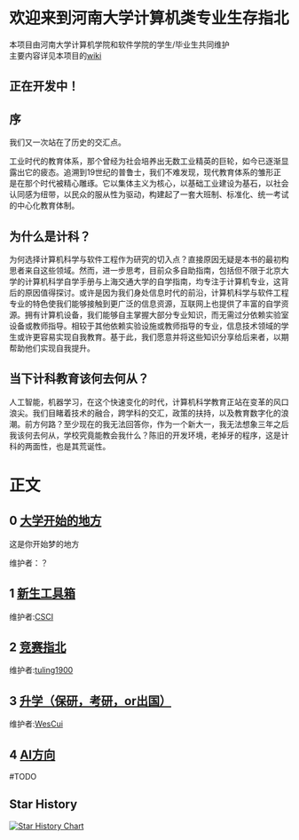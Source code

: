 
# 欢迎来到河南大学计算机类专业生存指北

本项目由河南大学计算机学院和软件学院的学生/毕业生共同维护  
主要内容详见本项目的[wiki](https://github.com/CS-Survive-henu/Henu-Computer-Survival-Guide/wiki)

## 正在开发中！

## 序

我们又一次站在了历史的交汇点。

工业时代的教育体系，那个曾经为社会培养出无数工业精英的巨轮，如今已逐渐显露出它的疲态。追溯到19世纪的普鲁士，我们不难发现，现代教育体系的雏形正是在那个时代被精心雕琢。它以集体主义为核心，以基础工业建设为基石，以社会认同感为纽带，以民众的服从性为驱动，构建起了一套大班制、标准化、统一考试的中心化教育体制。

## 为什么是计科？

为何选择计算机科学与软件工程作为研究的切入点？直接原因无疑是本书的最初构思者来自这些领域。然而，进一步思考，目前众多自助指南，包括但不限于北京大学的计算机科学自学手册与上海交通大学的自学指南，均专注于计算机专业，这背后的原因值得探讨。或许是因为我们身处信息时代的前沿，计算机科学与软件工程专业的特色使我们能够接触到更广泛的信息资源，互联网上也提供了丰富的自学资源。拥有计算机设备，我们能够自主掌握大部分专业知识，而无需过分依赖实验室设备或教师指导。相较于其他依赖实验设施或教师指导的专业，信息技术领域的学生或许更容易实现自我教育。基于此，我们愿意并将这些知识分享给后来者，以期帮助他们实现自我提升。

## 当下计科教育该何去何从？

人工智能，机器学习，在这个快速变化的时代，计算机科学教育正站在变革的风口浪尖。我们目睹着技术的融合，跨学科的交汇，政策的扶持，以及教育数字化的浪潮。前方何路？至少现在的我无法回答你，作为一个新大一，我无法想象三年之后我该何去何从，学校究竟能教会我什么？陈旧的开发环境，老掉牙的程序，这是计科的两面性，也是其荒诞性。

# 正文

##  0  [大学开始的地方](https://github.com/CS-Survive-henu/Henu-Computer-Survival-Guide/wiki/HCSG%E2%80%90%E5%A4%A7%E5%AD%A6%E5%BC%80%E5%A7%8B%E7%9A%84%E5%9C%B0%E6%96%B9)

这是你开始梦的地方

维护者：？
##  1  [新生工具箱](https://github.com/CS-Survive-henu/Henu-Computer-Survival-Guide/wiki/%E6%96%B0%E7%94%9F%E5%B7%A5%E5%85%B7%E7%AE%B1)

维护者:[CSCI](https://github.com/ESP-8266-offical)

##  2  [竞赛指北](https://github.com/CS-Survive-henu/Henu-Computer-Survival-Guide/wiki/%E7%AB%9E%E8%B5%9B%E6%8C%87%E5%8C%97) 

维护者:[tuling1900](https://github.com/tuling1900)

##  3  [升学（保研，考研，or出国）](https://github.com/CS-Survive-henu/Henu-Computer-Survival-Guide/wiki/%E5%8D%87%E5%AD%A6%EF%BC%88%E4%BF%9D%E7%A0%94%EF%BC%8C%E8%80%83%E7%A0%94%EF%BC%8Cor%E5%87%BA%E5%9B%BD%EF%BC%89)

维护者:[WesCui](https://github.com/WesCui)


##  4  [AI方向](https://github.com/CS-Survive-henu/Henu-Computer-Survival-Guide/wiki/AI%E6%96%B9%E5%90%91)

#TODO

## Star History

<a href="https://star-history.com/#CS-Survive-henu/Henu-Computer-Survival-Guide&Timeline">
 <picture>
   <source media="(prefers-color-scheme: dark)" srcset="https://api.star-history.com/svg?repos=CS-Survive-henu/Henu-Computer-Survival-Guide&type=Timeline&theme=dark" />
   <source media="(prefers-color-scheme: light)" srcset="https://api.star-history.com/svg?repos=CS-Survive-henu/Henu-Computer-Survival-Guide&type=Timeline" />
   <img alt="Star History Chart" src="https://api.star-history.com/svg?repos=CS-Survive-henu/Henu-Computer-Survival-Guide&type=Timeline" />
 </picture>
</a>
